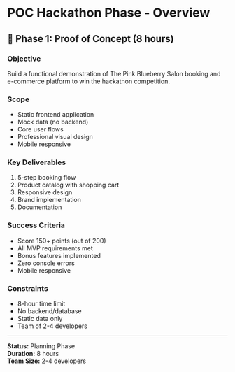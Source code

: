 # POC Hackathon Phase - Overview

## 🎯 Phase 1: Proof of Concept (8 hours)

### Objective
Build a functional demonstration of The Pink Blueberry Salon booking and e-commerce platform to win the hackathon competition.

### Scope
- Static frontend application
- Mock data (no backend)
- Core user flows
- Professional visual design
- Mobile responsive

### Key Deliverables
1. 5-step booking flow
2. Product catalog with shopping cart
3. Responsive design
4. Brand implementation
5. Documentation

### Success Criteria
- Score 150+ points (out of 200)
- All MVP requirements met
- Bonus features implemented
- Zero console errors
- Mobile responsive

### Constraints
- 8-hour time limit
- No backend/database
- Static data only
- Team of 2-4 developers

---

**Status:** Planning Phase  
**Duration:** 8 hours  
**Team Size:** 2-4 developers